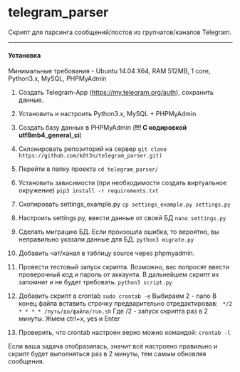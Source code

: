 # telegram_parser

Скрипт для парсинга сообщений/постов из групчатов/каналов Telegram.

----------
#### Установка

 Минимальные требования - Ubuntu 14.04 X64, RAM 512MB, 1 core, Python3.x, MySQL, PHPMyAdmin
 

 1. Создать Telegram-App (https://my.telegram.org/auth), сохранить данные.
 2. Установить и настроить Python3.x, MySQL + PHPMyAdmin 
 3. Создать базу данных в PHPMyAdmin (**!!! С кодировкой utf8mb4_general_ci**)
 4. Склонировать репозиторий на сервер
 `git clone https://github.com/k0t3n/telegram_parser.git)`
 5. Перейти в папку проекта
 `cd telegram_parser/`
 6. Установить зависимости (при необходимости создать виртуальное окружение)
 `pip3 install -r requirements.txt`
 7. Скопировать settings_example.py
 `cp settings_example.py settings.py`
 8. Настроить settings.py, ввести данные от своей БД
 `nano settings.py`
 9. Сделать миграцию БД. Если произошла ошибка, то вероятно, вы неправильно указали данные для БД.
 `python3 migrate.py`
 10. Добавить чат/канал в таблицу source через phpmyadmin.
 11. Провести тестовый запуск скрипта. Возможно, вас попросят ввести проверочный код и пароль от аккаунта. В дальнейшем скрипт их запомнит и не будет требовать. 
`python3 script.py`
 12. Добавить скрипт в crontab
 `sudo crontab -e`
 Выбираем 2 - nano
 В конец файла вставить строчку предварительно отредактировав:
 ` */2 * * * * /путь/до/файла/run.sh`
 Где /2 - запуск скрипта раз в 2 минуты.
 Жмем ctrl+x, yes и Enter
 
 13. Проверить, что crontab настроен верно можно командой:
 `crontab -l`
 
 Если ваша задача отобразилась, значит всё настроено правильно и скрипт будет выполняться раз в 2 минуты, тем самым обновляя сообщения.